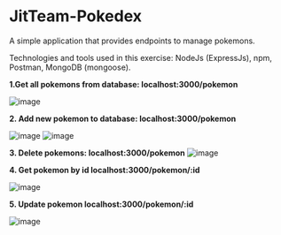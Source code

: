 # JitTeam-Pokedex
A simple application that provides endpoints to manage pokemons.

Technologies and tools used in this exercise: NodeJs (ExpressJs), npm, Postman, MongoDB (mongoose).



**1.Get all pokemons from database: localhost:3000/pokemon**

![image](https://user-images.githubusercontent.com/38699954/123351837-54b93c80-d55e-11eb-9600-3c279adf6138.png)

**2. Add new pokemon to database: localhost:3000/pokemon**

![image](https://user-images.githubusercontent.com/38699954/123352061-d4dfa200-d55e-11eb-949d-db9ef77aa205.png)
![image](https://user-images.githubusercontent.com/38699954/123352160-05274080-d55f-11eb-9055-67fc2aac703a.png)

**3. Delete pokemons: localhost:3000/pokemon**
![image](https://user-images.githubusercontent.com/38699954/123352599-ec6b5a80-d55f-11eb-8e61-ffb87b1c8513.png)

**4. Get pokemon by id localhost:3000/pokemon/:id**

![image](https://user-images.githubusercontent.com/38699954/123352387-74049980-d55f-11eb-823e-841e72085b69.png)

**5. Update pokemon localhost:3000/pokemon/:id**

![image](https://user-images.githubusercontent.com/38699954/123352492-add5a000-d55f-11eb-8820-d100bfd4e36b.png)

